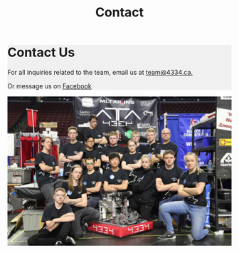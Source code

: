 ﻿---
layout: default
title: Contact
---
<div class="container">
	<div class="row">
		<div class="col-md-12" style="background-color: #f0f0f0; margin-bottom: 15px;">
			<h1>Contact Us</h1>
			<p>For all inquiries related to the team, email us at <a href="mailto:team@4334.ca?Subject=Team%20Inqury" target="_top">team@4334.ca.</a></p>
			<p>Or message us on <a href="https://www.facebook.com/Team4334/">Facebook</a></p>
		</div>
	</div>
	<img style="padding-bottom:15px" class="img-fluid" src="/resources/img/team2017.jpeg">
</div>
